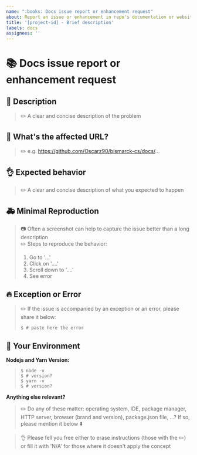 ```yaml
---
name: ":books: Docs issue report or enhancement request"
about: Report an issue or enhancement in repo's documentation or website application
title: '[project-id] - Brief description'
labels: docs
assignees: ''
---
```


# :books: Docs issue report or enhancement request

## :pencil: Description
>:pencil2: A clear and concise description of the problem

## :pushpin: What's the affected URL?
>:pencil2: e.g. https://github.com/Oscarz90/bismarck-cs/docs/...

## :ok_hand: Expected behavior
>:pencil2: A clear and concise description of what you expected to happen

## :ambulance: Minimal Reproduction
>:camera: Often a screenshot can help to capture the issue better than a long description  
>:pencil2: Steps to reproduce the behavior:
>
> 1. Go to '...'
> 2. Click on '....'
> 3. Scroll down to '....'
> 4. See error

## 🔥 Exception or Error
>:pencil2: If the issue is accompanied by an exception or an error, please share it below:
>
>~~~console
>$ # paste here the error
>~~~

## :wrench: Your Environment

**Nodejs and Yarn Version:**
>~~~console
>$ node -v
>$ # version?
>$ yarn -v 
>$ # version?
>~~~

**Anything else relevant?**
>:pencil2: Do any of these matter: operating system, IDE, package manager, HTTP server, browser (brand and version), package.json file, ...? If so, please mention it below :arrow_down:

>:ok_hand: Please fell you free either to erase instructions (those with the :pencil2:) or fill it with 'N/A' for those where it doesn't apply the concept
